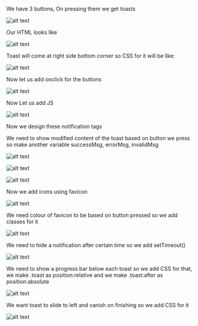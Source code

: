 We have 3 buttons, On pressing them we get toasts

![alt text](image.png)

Our HTML looks like

![alt text](image-1.png)

Toast will come at right side bottom corner so CSS for it will be like:

![alt text](image-3.png)

Now let us add onclick for the buttons

![alt text](image-2.png)

Now Let us add JS

![alt text](image-4.png)

Now we design these notification tags

We need to show modified content of the toast based on button we press so make another variable successMsg, errorMsg, invalidMsg

![alt text](image-5.png)

![alt text](image-6.png)

![alt text](image-7.png)

Now we add icons using favicon

![alt text](image-8.png)

We need colour of favicon to be based on button pressed so we add classes for it

![alt text](image-9.png)

We need to hide a notification after certain time so we add setTimeout()

![alt text](image-14.png)

We need to show a progress bar below each toast so we add CSS for that, we make .toast as position:relative and we make .toast:after as position:absolute

![alt text](image-12.png)

We want toast to slide to left and vanish on finishing so we add CSS for it

![alt text](image-13.png)
